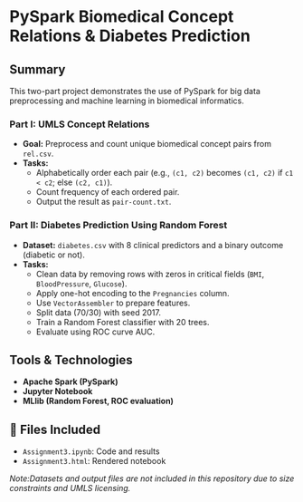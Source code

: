 # PySpark Biomedical Concept Relations & Diabetes Prediction

## Summary
This two-part project demonstrates the use of PySpark for big data preprocessing and machine learning in biomedical informatics.

### Part I: UMLS Concept Relations
- **Goal:** Preprocess and count unique biomedical concept pairs from `rel.csv`.
- **Tasks:**
  - Alphabetically order each pair (e.g., `(c1, c2)` becomes `(c1, c2)` if `c1 < c2`; else `(c2, c1)`).
  - Count frequency of each ordered pair.
  - Output the result as `pair-count.txt`.

### Part II: Diabetes Prediction Using Random Forest
- **Dataset:** `diabetes.csv` with 8 clinical predictors and a binary outcome (diabetic or not).
- **Tasks:**
  - Clean data by removing rows with zeros in critical fields (`BMI`, `BloodPressure`, `Glucose`).
  - Apply one-hot encoding to the `Pregnancies` column.
  - Use `VectorAssembler` to prepare features.
  - Split data (70/30) with seed 2017.
  - Train a Random Forest classifier with 20 trees.
  - Evaluate using ROC curve AUC.

## Tools & Technologies
- **Apache Spark (PySpark)**
- **Jupyter Notebook**
- **MLlib (Random Forest, ROC evaluation)**

## 📁 Files Included
- `Assignment3.ipynb`: Code and results  
- `Assignment3.html`: Rendered notebook

*Note:Datasets and output files are not included in this repository due to size constraints and UMLS licensing.*
